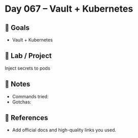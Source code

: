# Day 067 – Vault + Kubernetes

## 🎯 Goals
- Vault + Kubernetes

## 🔧 Lab / Project
Inject secrets to pods

## 📝 Notes
- Commands tried:
- Gotchas:

## 🔎 References
- Add official docs and high-quality links you used.
